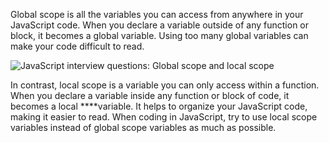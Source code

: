 Global scope is all the variables you can access from anywhere in your JavaScript code. When you declare a variable outside of any function or block, it becomes a global variable. Using too many global variables can make your code difficult to read.

![JavaScript interview questions: Global scope and local scope](https://assets.roadmap.sh/guest/global-scope-vs-local-scope-0wnm4.png)

In contrast, local scope is a variable you can only access within a function. When you declare a variable inside any function or block of code, it becomes a local ****variable. It helps to organize your JavaScript code, making it easier to read. When coding in JavaScript, try to use local scope variables instead of global scope variables as much as possible. 